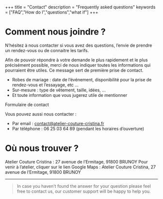 +++
title = "Contact"
description = "Frequently asked questions"
keywords = ["FAQ","How do I","questions","what if"]
+++

# Comment nous joindre ?
N’hésitez à nous contacter si vous avez des questions, l’envie de prendre un rendez-vous ou de connaitre les tarifs.

Afin de pouvoir répondre à votre demande le plus rapidement et le plus précisément possible, merci de nous indiquer toutes les informations qui pourraient être utiles. Ce message sert de première prise de contact.

- Robes de mariage : date de l’événement, disponibilité pour la prise de rendez-vous et l’essayage, etc …
- Sur-mesure : type de vêtement, taille, idées, …
- Et toute information que vous jugerez utile de mentionner

Formulaire de contact

Vous pouvez aussi nous contacter :

- Par email : contact@atelier-couture-cristina.fr
- Par téléphone : 06 25 03 64 89 (pendant les horaires d’ouverture)

# Où nous trouver ?
Atelier Couture Cristina : 27 avenue de l’Ermitage, 91800 BRUNOY
Pour venir à l’atelier, cliquer sur le lien Google Maps : Atelier Couture Cristina, 27 avenue de l’Ermitage, 91800 BRUNOY

---

> In case you haven't found the answer for your question please feel free to contact us, our customer support will be happy to help you.
